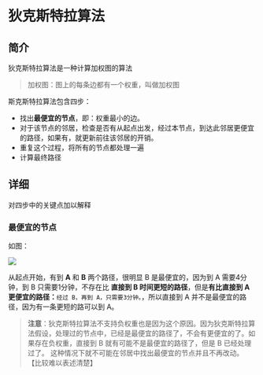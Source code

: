 # 狄克斯特拉算法

## 简介

狄克斯特拉算法是一种计算加权图的算法

> 加权图：图上的每条边都有一个权重，叫做加权图

斯克斯特拉算法包含四步：

* 找出**最便宜的节点**，即：权重最小的边。
* 对于该节点的邻居，检查是否有从起点出发，经过本节点，到达此邻居更便宜的路径，如果有，就更新前往该邻居的开销。
* 重复这个过程，将所有的节点都处理一遍
* 计算最终路径

## 详细

对四步中的关键点加以解释

### 最便宜的节点

如图： 

![](../../.gitbook/assets/image.png)

 从起点开始，有到 **A** 和 **B** 两个路径，很明显 B 是最便宜的，因为到 A 需要4分钟，到 B 只需要1分钟，不存在比 **直接到 B 时间更短的路径**，但是**有比直接到 A 更便宜的路径：**`经过 B，再到 A，只需要3分钟。`，所以直接到 A 并不是最便宜的路径，因为有一条更短的路可以到 A。

> **注意**：狄克斯特拉算法不支持负权重也是因为这个原因。因为狄克斯特拉算法假设，处理过的节点中，已经是最便宜的路径了，不会有更便宜的了。如果存在负权重，直接到 B 就有可能不是最便宜的路径了，但是 B 已经处理过了。 这种情况下就不可能在邻居中找出最便宜的节点并且不再改动。 【比较难以表述清楚】


